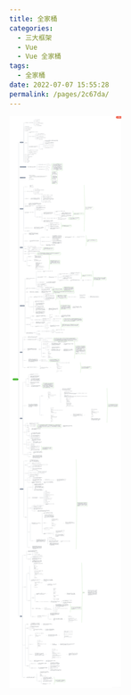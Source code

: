 ```yaml
---
title: 全家桶
categories:
  - 三大框架
  - Vue
  - Vue 全家桶
tags:
  - 全家桶
date: 2022-07-07 15:55:28
permalink: /pages/2c67da/
---
```



![全家桶](/Vue/brain-family-bucket.jpeg)

